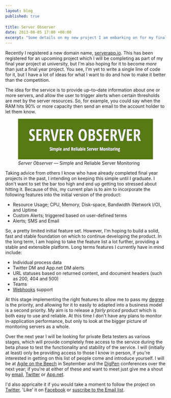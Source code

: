 ```yaml
---
layout: blog
published: true

title: Server Observer
date: 2013-08-05 17:00 +00:00
excerpt: "Some details on my new project I am embarking on for my final year project, <em>Server Observer</em>"
---
```


Recently I registered a new domain name, [serverapp.io][so]. This has been registered for an upcoming project which I will be completing as part of my final year project at university, but I'm also hoping for it to become *more* than just a final year project. You see, I'm yet to write a single line of code for it, but I have a lot of ideas for what I want to do and how to make it better than the competition. 

The idea for the service is to provide up–to–date information about one or more servers, and allow the user to trigger alerts when certain thresholds are met by the server resources. So, for example, you could say when the RAM hits 90% or more capacity then send an email to the account holder to let them know. 

<figure>
	<img src="/assets/images/blog/2013-08-05-server-observer/so-banner.png" alt="Server Observer Banner" />
	<figcaption>
		<em>Server Observer</em> — Simple and Reliable Server Monitoring
	</figcaption>
</figure>

Taking advice from others I know who have already completed final year projects in the past, I intending on keeping this simple until I graduate. I don't want to set the bar too high and end up getting too stressed about hitting it. Because of this, my current plan is to aim to incorporate the following features into the initial version of the product:

- Resource Usage; CPU, Memory, Disk-space, Bandwidth (Network I/O), and Uptime
- Custom Alerts; triggered based on user-defined terms
- Alerts; SMS and Email

So, a pretty limited initial feature set. However, I'm hoping to build a solid, fast and stable foundation on which to continue developing the product. In the long term, I am hoping to take the feature list a lot further, providing a stable and extensible platform. Long terms features I currently have in mind include:

- Individual process data
- Twitter DM and App.net DM alerts
- URL statuses based on returned content, and document headers (such as 200, 404 and 500)
- Teams
- [Webhooks][webhooks] support

At this stage implementing the right features to allow me to pass my [degree][degree] is the priority, and allowing for it to easily to adapted into a business model is a second priority. My aim is to release a *fairly priced* product which is both easy to use and reliable. At this time I don't have any plans to monitor in-application performance, but only to look at the bigger picture of monitoring servers as a whole. 

Over the next year I will be looking for private Beta testers as various stages, which will provide completely free access to the service during the beta phase to test the functionality and stability of the service. I will (initially at least) only be providing access to those I know in person, if you're interested in getting on this list of people come and introduce yourself. I will be at [Agile on the Beech][AoB] in September and the [DigPen][dp] conferences over the next year; if you're at either of these and want to meet just give me a shout by [email][email], [Twitter][tw] or [App.net][adn]. 

I'd also appricaite it if you would take a moment to follow the project on [Twitter][so-tw], 'Like' it on [Facebook][so-fb] or [suscribe to the Email list][so]. 

[so]: http://serverapp.io "Server Observer; Reliable and Simple Server Monitoring"
[so-tw]: https://twitter.com/ServerObserver "Server Observer on Twitter"
[so-fb]: https://www.facebook.com/ServerObserver "Like Server Observer on Facebook"
[aob]: http://agileonthebeach.com "Agile Development conference in Setember"
[dp]: http://digpen.com "Grassroots community for makers of digital stuff in South-West England"
[email]: http://danielgroves.net/contact/ "Email via contact page"
[tw]: https://twitter.com/danielsgroves "Myself on Twitter"
[adn]: https://alpha.app.net/danielsgroves "Myself on App.net"
[degree]: http://danielgroves.net/notebook/2010/09/web-application-development/ "Web Applications Development at Plymouth University"
[webhooks]: http://www.webhooks.org "Webhooks documentation site"